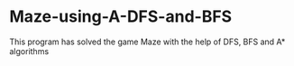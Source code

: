 # Maze-using-A-DFS-and-BFS
This program has solved the game Maze with the help of DFS, BFS and A* algorithms
